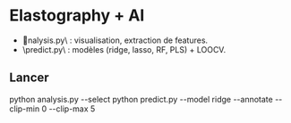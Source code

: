 ﻿# Elastography + AI

- \nalysis.py\ : visualisation, extraction de features.
- \predict.py\ : modèles (ridge, lasso, RF, PLS) + LOOCV.

## Lancer
python analysis.py --select
python predict.py --model ridge --annotate --clip-min 0 --clip-max 5
